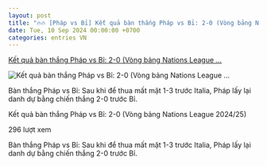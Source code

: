 ```yaml
---
layout: post
title: "🔥🔥 [Pháp vs Bỉ] Kết quả bàn thắng Pháp vs Bỉ: 2-0 (Vòng bảng Nations League ..."
date: Tue, 10 Sep 2024 00:00:00 +0700
categories: entries VN
---
```

[Kết quả bàn thắng Pháp vs Bỉ: 2-0 (Vòng bảng Nations League ...](https://baothaibinh.com.vn/tin-tuc/31/207564/ket-qua-ban-thang-phap-vs-bi-2-0-vong-bang-nations-league-2024-25)

![Kết quả bàn thắng Pháp vs Bỉ: 2-0 (Vòng bảng Nations League ...](https://media.baothaibinh.com.vn/upload/news/9_2024/ket_qua_ban_thang_phap_vs_bi_2_0_vong_bang_nations_league_2024_25_08432010092024.jpg)

Bàn thắng Pháp vs Bỉ: Sau khi để thua mất mặt 1-3 trước Italia, Pháp lấy lại danh dự bằng chiến thắng 2-0 trước Bỉ.

Kết quả bàn thắng Pháp vs Bỉ: 2-0 (Vòng bảng Nations League 2024/25)

296 lượt xem

Bàn thắng Pháp vs Bỉ: Sau khi để thua mất mặt 1-3 trước Italia, Pháp lấy lại danh dự bằng chiến thắng 2-0 trước Bỉ.

